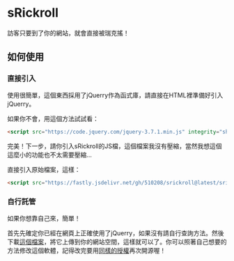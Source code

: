 # sRickroll
訪客只要到了你的網站，就會直接被瑞克搖！

## 如何使用

### 直接引入

使用很簡單，這個東西採用了jQuerry作為函式庫，請直接在HTML裡準備好引入jQuerry。

如果你不會，用這個方法試試看：

```html
<script src="https://code.jquery.com/jquery-3.7.1.min.js" integrity="sha256-/JqT3SQfawRcv/BIHPThkBvs0OEvtFFmqPF/lYI/Cxo=" crossorigin="anonymous"></script>
```

完美！下一步，請你引入sRickroll的JS檔，這個檔案我沒有壓縮，當然我想這個這麼小的功能也不太需要壓縮...

直接引入原始檔案，這樣：

```html
<script src="https://fastly.jsdelivr.net/gh/510208/srickroll@latest/srickroll.js"></script>
```

### 自行託管

如果你想靠自己來，簡單！

首先先確定你已經在網頁上正確使用了jQuerry，如果沒有請自行查詢方法。然後下載[這個檔案](https://github.com/510208/srickroll/blob/main/srickroll.js)，將它上傳到你的網站空間，這樣就可以了。你可以照著自己想要的方法修改這個軟體，記得改完要用[同樣的授權](LICENSE)再次開源喔！
